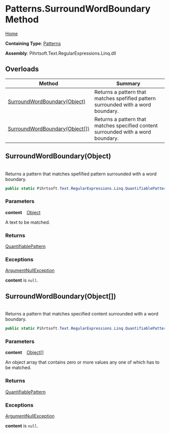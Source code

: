 # Patterns\.SurroundWordBoundary Method

[Home](../../../../../../README.md)

**Containing Type**: [Patterns](../README.md)

**Assembly**: Pihrtsoft\.Text\.RegularExpressions\.Linq\.dll

## Overloads

| Method | Summary |
| ------ | ------- |
| [SurroundWordBoundary(Object)](#Pihrtsoft_Text_RegularExpressions_Linq_Patterns_SurroundWordBoundary_System_Object_) | Returns a pattern that matches spefified pattern surrounded with a word boundary\. |
| [SurroundWordBoundary(Object\[\])](#Pihrtsoft_Text_RegularExpressions_Linq_Patterns_SurroundWordBoundary_System_Object___) | Returns a pattern that matches specified content surrounded with a word boundary\. |

## SurroundWordBoundary\(Object\) <a id="Pihrtsoft_Text_RegularExpressions_Linq_Patterns_SurroundWordBoundary_System_Object_"></a>

\
Returns a pattern that matches spefified pattern surrounded with a word boundary\.

```csharp
public static Pihrtsoft.Text.RegularExpressions.Linq.QuantifiablePattern SurroundWordBoundary(object content)
```

### Parameters

**content** &ensp; [Object](https://docs.microsoft.com/en-us/dotnet/api/system.object)

A text to be matched\.

### Returns

[QuantifiablePattern](../../QuantifiablePattern/README.md)

### Exceptions

[ArgumentNullException](https://docs.microsoft.com/en-us/dotnet/api/system.argumentnullexception)

**content** is `null`\.

## SurroundWordBoundary\(Object\[\]\) <a id="Pihrtsoft_Text_RegularExpressions_Linq_Patterns_SurroundWordBoundary_System_Object___"></a>

\
Returns a pattern that matches specified content surrounded with a word boundary\.

```csharp
public static Pihrtsoft.Text.RegularExpressions.Linq.QuantifiablePattern SurroundWordBoundary(params object[] content)
```

### Parameters

**content** &ensp; [Object](https://docs.microsoft.com/en-us/dotnet/api/system.object)\[\]

An object array that contains zero or more values any one of which has to be matched\.

### Returns

[QuantifiablePattern](../../QuantifiablePattern/README.md)

### Exceptions

[ArgumentNullException](https://docs.microsoft.com/en-us/dotnet/api/system.argumentnullexception)

**content** is `null`\.

